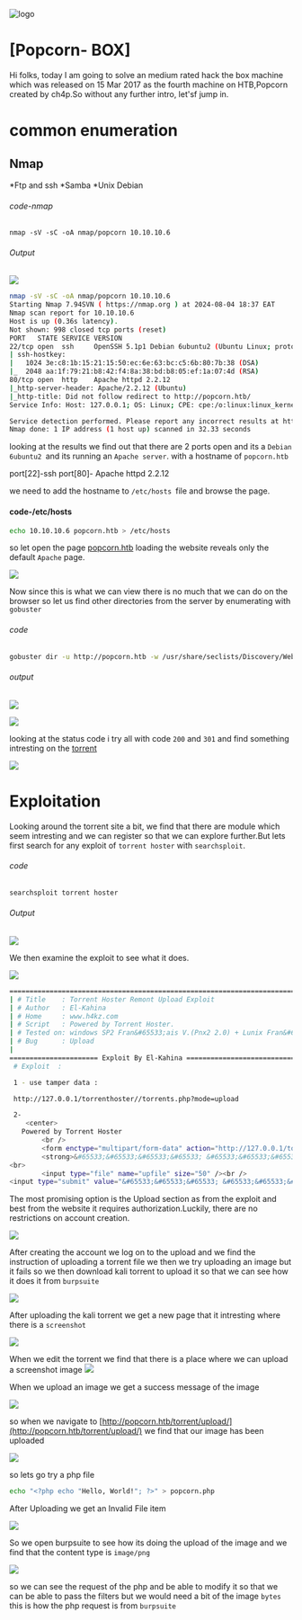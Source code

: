 ![logo](/logo.png)

# [Popcorn- BOX]  
Hi folks, today I am going to solve an medium rated hack the box machine which was released on 15 Mar 2017 as the fourth machine on HTB,Popcorn created by ch4p.So without any further intro, let'sf jump in.

# common enumeration

## Nmap
  *Ftp and ssh
  *Samba
  *Unix Debian
  
###### code-nmap

```code
nmap -sV -sC -oA nmap/popcorn 10.10.10.6
```


###### Output 

![](/Linux/Linux-Medium/Popcorn/Screenshots/nmappopcorn.png)


```sh
nmap -sV -sC -oA nmap/popcorn 10.10.10.6                                                                                          ─╯
Starting Nmap 7.94SVN ( https://nmap.org ) at 2024-08-04 18:37 EAT
Nmap scan report for 10.10.10.6
Host is up (0.36s latency).
Not shown: 998 closed tcp ports (reset)
PORT   STATE SERVICE VERSION
22/tcp open  ssh     OpenSSH 5.1p1 Debian 6ubuntu2 (Ubuntu Linux; protocol 2.0)
| ssh-hostkey: 
|   1024 3e:c8:1b:15:21:15:50:ec:6e:63:bc:c5:6b:80:7b:38 (DSA)
|_  2048 aa:1f:79:21:b8:42:f4:8a:38:bd:b8:05:ef:1a:07:4d (RSA)
80/tcp open  http    Apache httpd 2.2.12
|_http-server-header: Apache/2.2.12 (Ubuntu)
|_http-title: Did not follow redirect to http://popcorn.htb/
Service Info: Host: 127.0.0.1; OS: Linux; CPE: cpe:/o:linux:linux_kernel

Service detection performed. Please report any incorrect results at https://nmap.org/submit/ .
Nmap done: 1 IP address (1 host up) scanned in 32.33 seconds

```

looking at the results  we find out that there are 2 ports open and its a `Debian 6ubuntu2 `and its running an `Apache server`. with a hostname of `popcorn.htb`

port[22]-ssh 
port[80]- Apache httpd 2.2.12

we need to add the hostname to ``/etc/hosts ``file and browse the page.

#### code-/etc/hosts

```bash
echo 10.10.10.6 popcorn.htb > /etc/hosts
```

so let open the page [popcorn.htb](http://popcorn.htb/) loading the website reveals only the default `Apache` page.

![](/Linux/Linux-Medium/Popcorn/Screenshots/popcornbrowser.png)

Now since this is what we can view there is no much that we can do on the browser so let us find other directories from the server by enumerating with `gobuster`

###### code

```sh
gobuster dir -u http://popcorn.htb -w /usr/share/seclists/Discovery/Web-Content/raft-small-words.txt
```

###### output

![](/Linux/Linux-Medium/Popcorn/Screenshots/gobusterpopcorn.png)

![](/Linux/Linux-Medium/Popcorn/Screenshots/torrentpopcorn.png)

looking at the status code i try all with code `200` and `301` and find something intresting  on the [torrent](http://popcorn.htb/torrent/)


![](/Linux/Linux-Medium/Popcorn/Screenshots/torrentwebpopcorn.png)

# Exploitation
Looking around the torrent site a bit, we find that there are module which seem intresting and we can register so that we can explore further.But lets first search for any exploit of `torrent hoster` with `searchsploit`.

###### code

```sh
searchsploit torrent hoster 
```

###### Output

![](/Linux/Linux-Medium/Popcorn/Screenshots/searchsploitpopcorn.png)

We then examine the exploit to see what it does.

![](/Linux/Linux-Medium/Popcorn/Screenshots/examinepopcorn.png)

```sh
========================================================================================
| # Title    : Torrent Hoster Remont Upload Exploit
| # Author   : El-Kahina
| # Home     : www.h4kz.com                                                                              |
| # Script   : Powered by Torrent Hoster.
| # Tested on: windows SP2 Fran&#65533;ais V.(Pnx2 2.0) + Lunix Fran&#65533;ais v.(9.4 Ubuntu)
| # Bug      : Upload
|
====================== Exploit By El-Kahina =================================
 # Exploit  :

 1 - use tamper data :

 http://127.0.0.1/torrenthoster//torrents.php?mode=upload

 2-
    <center>
   Powered by Torrent Hoster
        <br />
        <form enctype="multipart/form-data" action="http://127.0.0.1/torrenthoster/upload.php" id="form" method="post" onsubmit="a=document.getElementById('form').style;a.display='none';b=document.getElementById('part2').style;b.display='inline';" style="display: inline;">
        <strong>&#65533;&#65533;&#65533;&#65533; &#65533;&#65533;&#65533; &#65533;&#65533;&#65533;&#65533;&#65533; &#65533;&#65533; &#65533;&#65533;:</strong> <?php echo $maxfilesize; ?>&#65533;&#65533;&#65533;&#65533;&#65533;&#65533;&#65533;&#65533;<br />
<br>
        <input type="file" name="upfile" size="50" /><br />
<input type="submit" value="&#65533;&#65533;&#65533; &#65533;&#65533;&#65533;&#65533;&#65533;" id="upload" />

```

The most promising option is the Upload section as from the exploit and best from the website it requires authorization.Luckily, there are no restrictions on account creation.

![](/Linux/Linux-Medium/Popcorn/Screenshots/hosterpopcorn.png)

After creating the account we log on to the upload and we find the instruction of uploading a torrent file we then we try uploading an image but it fails so we then download kali torrent to upload it so that we can see how it does it from `burpsuite`

![](/Linux/Linux-Medium/Popcorn/Screenshots/kalitorrentpopcorn.png)

After uploading the kali torrent we get a new page that it intresting where there is a `screenshot` 

![](/Linux/Linux-Medium/Popcorn/Screenshots/torrentkalipopcorn.png)

When we edit the torrent we find that there is a place where we can upload a screenshot image 
![](/Linux/Linux-Medium/Popcorn/Screenshots/screenshottorrent.png)

When we upload an image we get a success message of the image 

![](/Linux/Linux-Medium/Popcorn/Screenshots/successimagepopcorn.png)

so when we navigate to [http://popcorn.htb/torrent/upload/](http://popcorn.htb/torrent/upload/) we find that our image has been uploaded 

![](/Linux/Linux-Medium/Popcorn/Screenshots/imageuploadedpopcorn.png)

so lets go try a php file  

```sh
echo "<?php echo "Hello, World!"; ?>" > popcorn.php
```

After Uploading we get an Invalid File item 

![](/Linux/Linux-Medium/Popcorn/Screenshots/invalidfile.png)

So we open burpsuite to see how its doing the upload of the image  and we find that the content type is `image/png` 

![](/Linux/Linux-Medium/Popcorn/Screenshots/burpimagepopcorn.png)

so we can see the request of the php and be able to modify it so that we can be able to pass the filters but we would need a bit of the image `bytes` this is how the php request is from `burpsuite`
